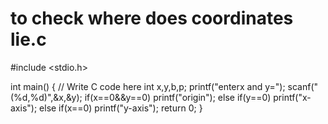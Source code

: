# to check where does coordinates lie.c

#include <stdio.h>

int main() {
    // Write C code here
    int x,y,b,p;
    printf("enterx and y=");
    scanf("(%d,%d)",&x,&y);
    if(x==0&&y==0)
    printf("origin");
    else if(y==0)
    printf("x-axis");
    else if(x==0)
    printf("y-axis");
    return 0;
}
